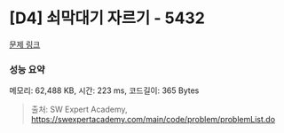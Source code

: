 # [D4] 쇠막대기 자르기 - 5432 

[문제 링크](https://swexpertacademy.com/main/code/problem/problemDetail.do?contestProbId=AWVl47b6DGMDFAXm) 

### 성능 요약

메모리: 62,488 KB, 시간: 223 ms, 코드길이: 365 Bytes



> 출처: SW Expert Academy, https://swexpertacademy.com/main/code/problem/problemList.do